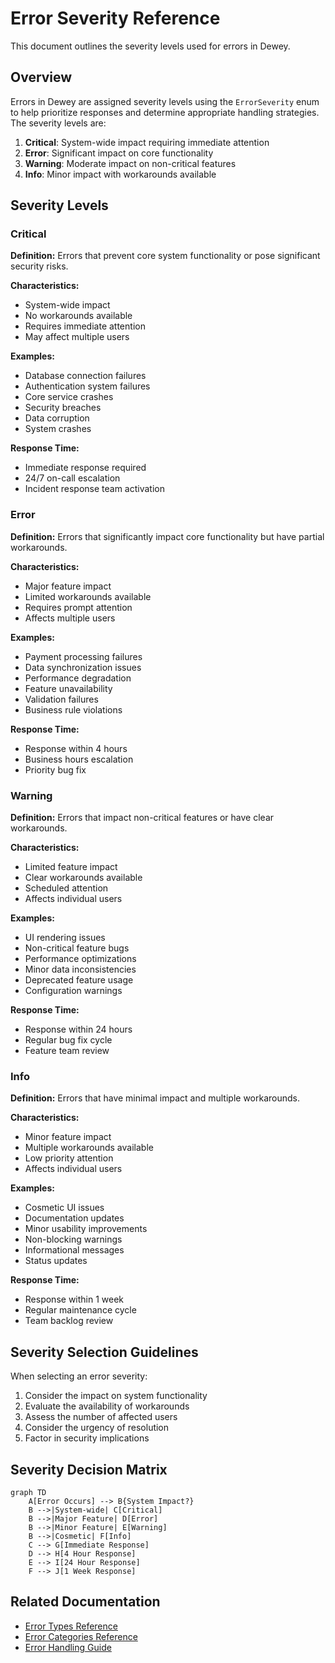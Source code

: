 # Error Severity Reference

This document outlines the severity levels used for errors in Dewey.

## Overview

Errors in Dewey are assigned severity levels using the `ErrorSeverity` enum to help prioritize responses and determine appropriate handling strategies. The severity levels are:

1. **Critical**: System-wide impact requiring immediate attention
2. **Error**: Significant impact on core functionality
3. **Warning**: Moderate impact on non-critical features
4. **Info**: Minor impact with workarounds available

## Severity Levels

### Critical

**Definition:**
Errors that prevent core system functionality or pose significant security risks.

**Characteristics:**
- System-wide impact
- No workarounds available
- Requires immediate attention
- May affect multiple users

**Examples:**
- Database connection failures
- Authentication system failures
- Core service crashes
- Security breaches
- Data corruption
- System crashes

**Response Time:**
- Immediate response required
- 24/7 on-call escalation
- Incident response team activation

### Error

**Definition:**
Errors that significantly impact core functionality but have partial workarounds.

**Characteristics:**
- Major feature impact
- Limited workarounds available
- Requires prompt attention
- Affects multiple users

**Examples:**
- Payment processing failures
- Data synchronization issues
- Performance degradation
- Feature unavailability
- Validation failures
- Business rule violations

**Response Time:**
- Response within 4 hours
- Business hours escalation
- Priority bug fix

### Warning

**Definition:**
Errors that impact non-critical features or have clear workarounds.

**Characteristics:**
- Limited feature impact
- Clear workarounds available
- Scheduled attention
- Affects individual users

**Examples:**
- UI rendering issues
- Non-critical feature bugs
- Performance optimizations
- Minor data inconsistencies
- Deprecated feature usage
- Configuration warnings

**Response Time:**
- Response within 24 hours
- Regular bug fix cycle
- Feature team review

### Info

**Definition:**
Errors that have minimal impact and multiple workarounds.

**Characteristics:**
- Minor feature impact
- Multiple workarounds available
- Low priority attention
- Affects individual users

**Examples:**
- Cosmetic UI issues
- Documentation updates
- Minor usability improvements
- Non-blocking warnings
- Informational messages
- Status updates

**Response Time:**
- Response within 1 week
- Regular maintenance cycle
- Team backlog review

## Severity Selection Guidelines

When selecting an error severity:

1. Consider the impact on system functionality
2. Evaluate the availability of workarounds
3. Assess the number of affected users
4. Consider the urgency of resolution
5. Factor in security implications

## Severity Decision Matrix

```mermaid
graph TD
    A[Error Occurs] --> B{System Impact?}
    B -->|System-wide| C[Critical]
    B -->|Major Feature| D[Error]
    B -->|Minor Feature| E[Warning]
    B -->|Cosmetic| F[Info]
    C --> G[Immediate Response]
    D --> H[4 Hour Response]
    E --> I[24 Hour Response]
    F --> J[1 Week Response]
```

## Related Documentation

- [Error Types Reference](error-types.md)
- [Error Categories Reference](error-categories.md)
- [Error Handling Guide](../core-concepts/error-handling.md) 